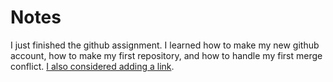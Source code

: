 # Notes

I just finished the github assignment. I learned how to make my new github account, how to make my first repository, and how to handle my first merge conflict. [I also considered adding a link](https://github.com/webprogramming260/.github/blob/main/profile/essentials/gitHub/gitHub.md "It was strongly considered").
